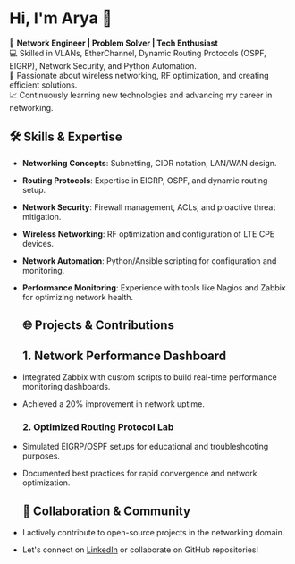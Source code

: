 
# Hi, I'm Arya 👋  
🌟 **Network Engineer | Problem Solver | Tech Enthusiast**  
💻 Skilled in VLANs, EtherChannel, Dynamic Routing Protocols (OSPF, EIGRP), Network Security, and Python Automation.  
📡 Passionate about wireless networking, RF optimization, and creating efficient solutions.  
📈 Continuously learning new technologies and advancing my career in networking.  

## 🛠️ Skills & Expertise
- **Networking Concepts**: Subnetting, CIDR notation, LAN/WAN design.
- **Routing Protocols**: Expertise in EIGRP, OSPF, and dynamic routing setup.
- **Network Security**: Firewall management, ACLs, and proactive threat mitigation.
- **Wireless Networking**: RF optimization and configuration of LTE CPE devices.
- **Network Automation**: Python/Ansible scripting for configuration and monitoring.
- **Performance Monitoring**: Experience with tools like Nagios and Zabbix for optimizing network health.
  
  ## 🌐 Projects & Contributions
  ## 1. **Network Performance Dashboard**
- Integrated Zabbix with custom scripts to build real-time performance monitoring dashboards.
- Achieved a 20% improvement in network uptime.

  ### 2. **Optimized Routing Protocol Lab**
- Simulated EIGRP/OSPF setups for educational and troubleshooting purposes.
- Documented best practices for rapid convergence and network optimization.

  ## 🤝 Collaboration & Community
- I actively contribute to open-source projects in the networking domain.  
- Let's connect on [LinkedIn](https://www.linkedin.com/in/aryapatel07/) or collaborate on GitHub repositories!  
